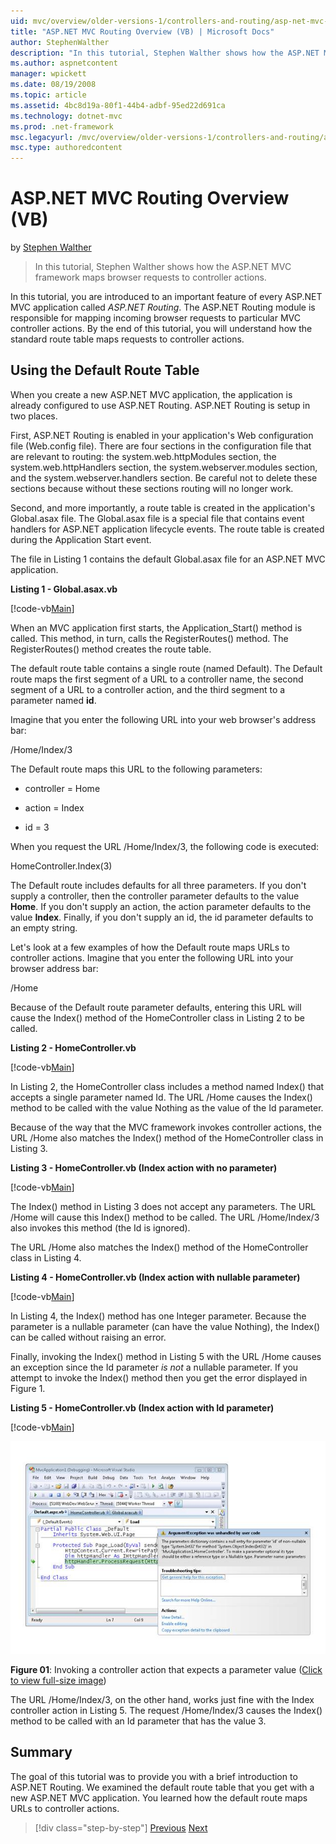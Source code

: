 ```yaml
---
uid: mvc/overview/older-versions-1/controllers-and-routing/asp-net-mvc-routing-overview-vb
title: "ASP.NET MVC Routing Overview (VB) | Microsoft Docs"
author: StephenWalther
description: "In this tutorial, Stephen Walther shows how the ASP.NET MVC framework maps browser requests to controller actions."
ms.author: aspnetcontent
manager: wpickett
ms.date: 08/19/2008
ms.topic: article
ms.assetid: 4bc8d19a-80f1-44b4-adbf-95ed22d691ca
ms.technology: dotnet-mvc
ms.prod: .net-framework
msc.legacyurl: /mvc/overview/older-versions-1/controllers-and-routing/asp-net-mvc-routing-overview-vb
msc.type: authoredcontent
---
```

ASP.NET MVC Routing Overview (VB)
====================
by [Stephen Walther](https://github.com/StephenWalther)

> In this tutorial, Stephen Walther shows how the ASP.NET MVC framework maps browser requests to controller actions.


In this tutorial, you are introduced to an important feature of every ASP.NET MVC application called *ASP.NET Routing*. The ASP.NET Routing module is responsible for mapping incoming browser requests to particular MVC controller actions. By the end of this tutorial, you will understand how the standard route table maps requests to controller actions.

## Using the Default Route Table

When you create a new ASP.NET MVC application, the application is already configured to use ASP.NET Routing. ASP.NET Routing is setup in two places.

First, ASP.NET Routing is enabled in your application's Web configuration file (Web.config file). There are four sections in the configuration file that are relevant to routing: the system.web.httpModules section, the system.web.httpHandlers section, the system.webserver.modules section, and the system.webserver.handlers section. Be careful not to delete these sections because without these sections routing will no longer work.

Second, and more importantly, a route table is created in the application's Global.asax file. The Global.asax file is a special file that contains event handlers for ASP.NET application lifecycle events. The route table is created during the Application Start event.

The file in Listing 1 contains the default Global.asax file for an ASP.NET MVC application.

**Listing 1 - Global.asax.vb**

[!code-vb[Main](asp-net-mvc-routing-overview-vb/samples/sample1.vb)]

When an MVC application first starts, the Application\_Start() method is called. This method, in turn, calls the RegisterRoutes() method. The RegisterRoutes() method creates the route table.

The default route table contains a single route (named Default). The Default route maps the first segment of a URL to a controller name, the second segment of a URL to a controller action, and the third segment to a parameter named **id**.

Imagine that you enter the following URL into your web browser's address bar:

/Home/Index/3

The Default route maps this URL to the following parameters:

- controller = Home

- action = Index

- id = 3

When you request the URL /Home/Index/3, the following code is executed:

HomeController.Index(3)

The Default route includes defaults for all three parameters. If you don't supply a controller, then the controller parameter defaults to the value **Home**. If you don't supply an action, the action parameter defaults to the value **Index**. Finally, if you don't supply an id, the id parameter defaults to an empty string.

Let's look at a few examples of how the Default route maps URLs to controller actions. Imagine that you enter the following URL into your browser address bar:

/Home

Because of the Default route parameter defaults, entering this URL will cause the Index() method of the HomeController class in Listing 2 to be called.

**Listing 2 - HomeController.vb**

[!code-vb[Main](asp-net-mvc-routing-overview-vb/samples/sample2.vb)]

In Listing 2, the HomeController class includes a method named Index() that accepts a single parameter named Id. The URL /Home causes the Index() method to be called with the value Nothing as the value of the Id parameter.

Because of the way that the MVC framework invokes controller actions, the URL /Home also matches the Index() method of the HomeController class in Listing 3.

**Listing 3 - HomeController.vb (Index action with no parameter)**

[!code-vb[Main](asp-net-mvc-routing-overview-vb/samples/sample3.vb)]

The Index() method in Listing 3 does not accept any parameters. The URL /Home will cause this Index() method to be called. The URL /Home/Index/3 also invokes this method (the Id is ignored).

The URL /Home also matches the Index() method of the HomeController class in Listing 4.

**Listing 4 - HomeController.vb (Index action with nullable parameter)**

[!code-vb[Main](asp-net-mvc-routing-overview-vb/samples/sample4.vb)]

In Listing 4, the Index() method has one Integer parameter. Because the parameter is a nullable parameter (can have the value Nothing), the Index() can be called without raising an error.

Finally, invoking the Index() method in Listing 5 with the URL /Home causes an exception since the Id parameter *is not* a nullable parameter. If you attempt to invoke the Index() method then you get the error displayed in Figure 1.

**Listing 5 - HomeController.vb (Index action with Id parameter)**

[!code-vb[Main](asp-net-mvc-routing-overview-vb/samples/sample5.vb)]


[![Invoking a controller action that expects a parameter value](asp-net-mvc-routing-overview-vb/_static/image1.jpg)](asp-net-mvc-routing-overview-vb/_static/image1.png)

**Figure 01**: Invoking a controller action that expects a parameter value ([Click to view full-size image](asp-net-mvc-routing-overview-vb/_static/image2.png))


The URL /Home/Index/3, on the other hand, works just fine with the Index controller action in Listing 5. The request /Home/Index/3 causes the Index() method to be called with an Id parameter that has the value 3.

## Summary

The goal of this tutorial was to provide you with a brief introduction to ASP.NET Routing. We examined the default route table that you get with a new ASP.NET MVC application. You learned how the default route maps URLs to controller actions.

> [!div class="step-by-step"]
> [Previous](creating-an-action-cs.md)
> [Next](understanding-action-filters-vb.md)
